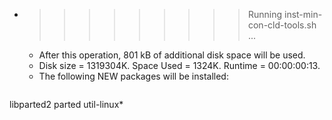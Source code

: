 * >>>>>>>>> Running inst-min-con-cld-tools.sh ...
  * After this operation, 801 kB of additional disk space will be used.
  * Disk size = 1319304K. Space Used = 1324K. Runtime = 00:00:00:13.
  * The following NEW packages will be installed:
  ```bash
libparted2 parted util-linux*
  ```
